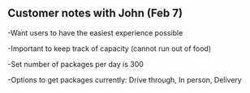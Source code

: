 ## Customer notes with John (Feb 7)

-Want users to have the easiest experience possible 

-Important to keep track of capacity (cannot run out of food)

-Set number of packages per day is 300

-Options to get packages currently: Drive through, In person, Delivery 
